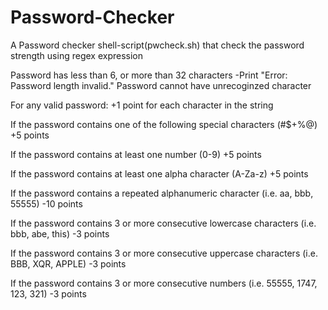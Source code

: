# Password-Checker
A Password checker shell-script(pwcheck.sh) that check the password strength using regex expression

Password has less than 6, or more than 32 characters  -Print "Error: Password length invalid."
Password cannot have unrecoginzed character

For any valid password:
+1 point for each character in the string

If the password contains one of the following special characters (#$+%@) +5 points

If the password contains at least one number (0-9) +5 points

If the password contains at least one alpha character (A-Za-z) +5 points

If the password contains a repeated alphanumeric character (i.e. aa, bbb, 55555) -10 points

If the password contains 3 or more consecutive lowercase characters (i.e. bbb, abe, this) -3 points

If the password contains 3 or more consecutive uppercase characters (i.e. BBB, XQR, APPLE) -3 points

If the password contains 3 or more consecutive numbers (i.e. 55555, 1747, 123, 321) -3 points
